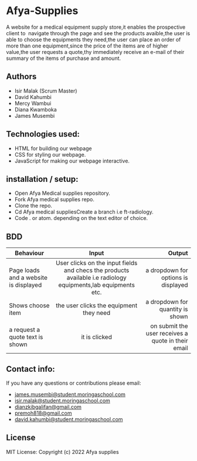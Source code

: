 # Afya-Supplies
A website for a medical equipment supply store,it enables the prospective client to  navigate through the page and see the products avaible,the user is able to choose the equipments they need,the user can place an order of more than one equipment,since the price of the items are of higher value,the user requests a quote,thy immediately receive an e-mail of their summary of the items of purchase and amount. 
## Authors
- Isir Malak (Scrum Master)
- David Kahumbi
- Mercy Wambui
- Diana Kwamboka
- James Musembi
## Technologies used:
- HTML for building our webpage
- CSS for styling our webpage.
- JavaScript for making our webpage interactive.
## installation / setup:
- Open Afya Medical supplies repository.
- Fork Afya medical supplies repo.
- Clone the repo.
- Cd Afya medical suppliesCreate a branch i.e ft-radiology.
- Code . or atom. depending on the text editor of choice.
## BDD
|Behaviour 	           |    Input 	                 |       Output          |
|----------------------|:---------------------------:|----------------------:|       
|Page loads and  a website is displayed|User clicks on the input fields and checs the products available i.e radiology equipments,lab equipments etc.|a dropdown for options is displayed |                       
|Shows choose item |the user clicks the equipment they need|a dropdown for quantity is shown|
|a request a quote text is shown|it is clicked|on submit the user receives a quote in their email|

## Contact info:
If you have any questions or contributions please email:
- james.musembi@student.moringaschool.com
- isir.malak@student.moringaschool.com
- dianzkibgalifan@gmail.com
- premoh818@gmail.com
- david.kahumbi@student.moringaschool.com

## License
MIT License:
Copyright (c) 2022 Afya supplies